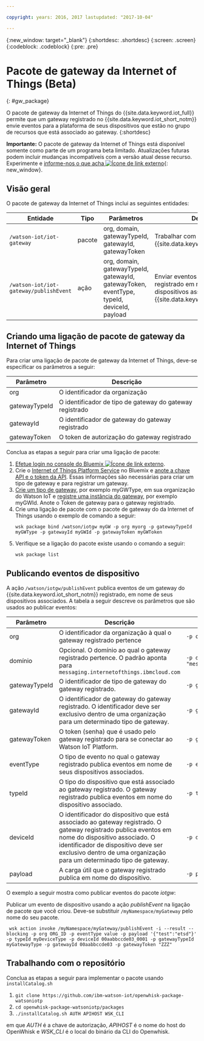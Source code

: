 ```yaml
---

copyright: years: 2016, 2017 lastupdated: "2017-10-04"

---
```


{:new_window: target="\_blank"}
{:shortdesc: .shortdesc}
{:screen: .screen}
{:codeblock: .codeblock}
{:pre: .pre}

# Pacote de gateway da Internet of Things (Beta)
{: #gw_package}

O pacote de gateway da Internet of Things do {{site.data.keyword.iot_full}} permite que um
gateway registrado no {{site.data.keyword.iot_short_notm}} envie eventos para a
plataforma de seus dispositivos que estão no grupo de recursos que está associado ao
gateway.
{:shortdesc}

**Importante:** O pacote de gateway da Internet of Things está disponível somente como parte de um programa beta limitado. Atualizações futuras podem incluir mudanças incompatíveis com a versão atual desse recurso. Experimente e [informe-nos o que acha ![Ícone de link externo](../../../icons/launch-glyph.svg)](https://developer.ibm.com/answers/smart-spaces/17/internet-of-things.html){: new_window}.

## Visão geral

O pacote de gateway da Internet of Things inclui as seguintes entidades:

| Entidade | Tipo | Parâmetros | Descrição |
| --- | --- | --- | --- |
| `/watson-iot/iot-gateway` | pacote | org, domain, gatewayTypeId, gatewayId, gatewayToken  | Trabalhar com o gateway do {{site.data.keyword.iot_short_notm}} |
| `/watson-iot/iot-gateway/publishEvent` | ação | org, domain, gatewayTypeId, gatewayId, gatewayToken, eventType, typeId, deviceId, payload | Enviar eventos de um gateway registrado em nome de seus dispositivos associados para o {{site.data.keyword.iot_short_notm}}   |

## Criando uma ligação de pacote de gateway da Internet of Things
Para criar uma ligação de pacote de gateway da Internet of Things, deve-se especificar os parâmetros a seguir:

| Parâmetro |  Descrição |
| --- | ---  |
| org | O identificador da organização |
| gatewayTypeId | O identificador de tipo de gateway do gateway registrado |
| gatewayId | O identificador de gateway do gateway registrado |
| gatewayToken | O token de autorização do gateway registrado |


Conclua as etapas a seguir para criar uma ligação de pacote:  
1. [Efetue login no console do Bluemix
![Ícone de link externo](../../../icons/launch-glyph.svg)](https://console.ng.bluemix.net/).
2. Crie o [Internet of Things
Platform Service](https://console.bluemix.net/docs/services/IoT/index.html) no Bluemix e
[anote
a chave API e o token da API](https://console.bluemix.net/docs/services/IoT/platform_authorization.html#connecting-applications). Essas
informações são necessárias para criar um tipo de gateway e para registrar um gateway.
3. [Crie
um tipo de gateway](https://console.bluemix.net/docs/services/IoT/gateways/dashboard.html), por exemplo myGWType, em sua organização do
Watson IoT e [registre
uma instância do gateway](https://console.bluemix.net/docs/services/IoT/gateways/dashboard.html), por exemplo myGWId. Anote o Token de gateway para o gateway registrado.
4. Crie uma ligação de pacote com o pacote de gateway do da Internet of Things usando o exemplo de comando a seguir:
   ```
   wsk package bind /watson/iotgw myGW -p org myorg -p gatewayTypeId myGWType -p gatewayId myGWId -p gatewayToken myGWToken
   ```
5. Verifique se a ligação do pacote existe usando o comando a seguir:  
   ```
   wsk package list
   ```

## Publicando eventos de dispositivo

A ação `/watson/iotgw/publishEvent` publica eventos de um gateway
do {{site.data.keyword.iot_short_notm}} registrado, em nome de seus dispositivos
associados. A tabela a seguir descreve os parâmetros que são usados ao publicar eventos:  

Parâmetro |  Descrição | Exemplo
------------- | ------------- | -------------
org | O identificador da organização à qual o gateway registrado pertence  | `-p org "uguhsp"`
domínio | Opcional. O domínio ao qual o gateway registrado pertence. O padrão aponta para `messaging.internetofthings.ibmcloud.com` | `-p domain "messaging.internetofthings.ibmcloud.com"`
gatewayTypeId | O identificador de tipo de gateway do gateway registrado. | `-p gatewayTypeId "myGatewayType"`
gatewayId | O identificador de gateway do gateway registrado. O identificador deve ser exclusivo dentro de uma organização para um determinado tipo de gateway. | `-p gatewayId "00aabbccde03"`
gatewayToken | O token (senha) que é usado pelo gateway registrado para se conectar ao Watson IoT Platform.  | `-p gatewayToken "ZZZ"`
eventType | O tipo de evento no qual o gateway registrado publica eventos em nome de seus dispositivos associados. | `-p eventType "evt"`
typeId | O tipo do dispositivo que está associado ao gateway registrado. O gateway registrado publica eventos em nome do dispositivo associado. | `-p typeId "myDeviceType"`
deviceId | O identificador do dispositivo que está associado ao gateway registrado. O gateway registrado publica eventos em nome do dispositivo associado. O identificador de dispositivo deve ser exclusivo dentro de uma organização para um determinado tipo de gateway. | `-p deviceId "00aabbccde03_0001"`
payload | A carga útil que o gateway registrado publica em nome do dispositivo. | `-p payload "{'d':{'temp':38}}"`


O exemplo a seguir mostra como publicar eventos do pacote *iotgw*:

Publicar um evento de dispositivo usando a ação *publishEvent* na
ligação de pacote que você criou. Deve-se substituir `/myNamespace/myGateway` pelo nome do seu pacote.

 ```
  wsk action invoke /myNamespace/myGateway/publishEvent -i --result --blocking -p org ORG_ID -p eventType value -p payload '{"test":"etsd"}' -p typeId myDeviceType -p deviceId 00aabbccde03_0001 -p gatewayTypeId myGatewayType -p gatewayId 00aabbccde03 -p gatewayToken "ZZZ"
 ```

 ## Trabalhando com o repositório

Conclua as etapas a seguir para implementar o pacote usando `installCatalog.sh`
1. `git clone https://github.com/ibm-watson-iot/openwhisk-package-watsoniotp`
2. `cd openwhisk-package-watsoniotp/packages`
3. `./installCatalog.sh AUTH APIHOST WSK_CLI`

em que *AUTH* é a chave de autorização, *APIHOST* é o nome do host do OpenWhisk e *WSK_CLI* é o local do binário da CLI do Openwhisk.
